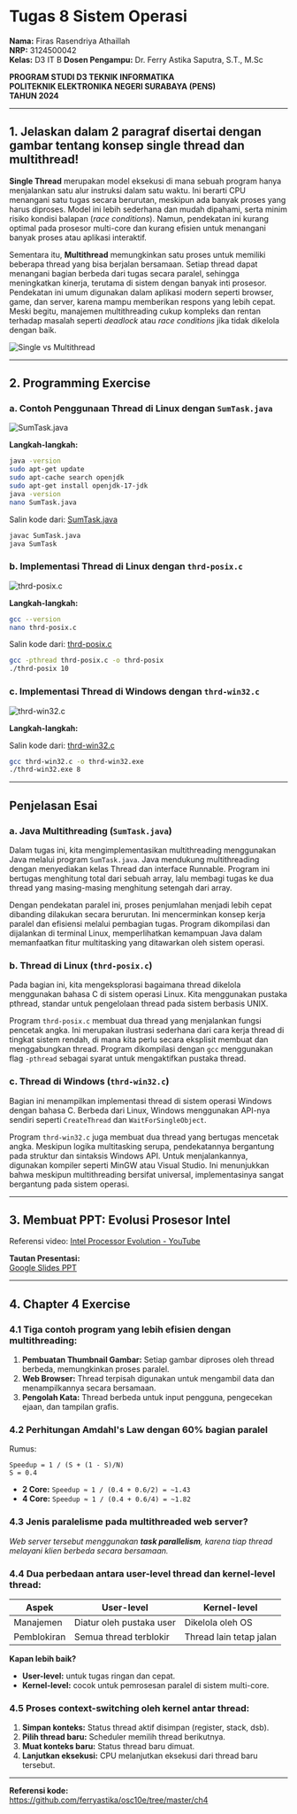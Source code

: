 # Tugas 8 Sistem Operasi

**Nama:** Firas Rasendriya Athaillah  
**NRP:** 3124500042  
**Kelas:** D3 IT B
**Dosen Pengampu:** Dr. Ferry Astika Saputra, S.T., M.Sc  

**PROGRAM STUDI D3 TEKNIK INFORMATIKA**  
**POLITEKNIK ELEKTRONIKA NEGERI SURABAYA (PENS)**  
**TAHUN 2024**

---

## 1. Jelaskan dalam 2 paragraf disertai dengan gambar tentang konsep single thread dan multithread!

**Single Thread** merupakan model eksekusi di mana sebuah program hanya menjalankan satu alur instruksi dalam satu waktu. Ini berarti CPU menangani satu tugas secara berurutan, meskipun ada banyak proses yang harus diproses. Model ini lebih sederhana dan mudah dipahami, serta minim risiko kondisi balapan (*race conditions*). Namun, pendekatan ini kurang optimal pada prosesor multi-core dan kurang efisien untuk menangani banyak proses atau aplikasi interaktif.

Sementara itu, **Multithread** memungkinkan satu proses untuk memiliki beberapa thread yang bisa berjalan bersamaan. Setiap thread dapat menangani bagian berbeda dari tugas secara paralel, sehingga meningkatkan kinerja, terutama di sistem dengan banyak inti prosesor. Pendekatan ini umum digunakan dalam aplikasi modern seperti browser, game, dan server, karena mampu memberikan respons yang lebih cepat. Meski begitu, manajemen multithreading cukup kompleks dan rentan terhadap masalah seperti *deadlock* atau *race conditions* jika tidak dikelola dengan baik.

![Single vs Multithread](https://github.com/user-attachments/assets/d48ea74f-5372-461d-81aa-68857d7a6bbb)

---

## 2. Programming Exercise

### a. Contoh Penggunaan Thread di Linux dengan `SumTask.java`

![SumTask.java](https://github.com/user-attachments/assets/3a13b931-ecd5-4386-b5f5-6d7912e81921)

**Langkah-langkah:**

```bash
java -version
sudo apt-get update
sudo apt-cache search openjdk
sudo apt-get install openjdk-17-jdk
java -version
nano SumTask.java
```

Salin kode dari: [SumTask.java](https://github.com/ferryastika/osc10e/blob/master/ch4/SumTask.java)

```bash
javac SumTask.java
java SumTask
```

### b. Implementasi Thread di Linux dengan `thrd-posix.c`

![thrd-posix.c](https://github.com/user-attachments/assets/190a4b32-a4de-4418-ba15-341991d32b9d)

**Langkah-langkah:**

```bash
gcc --version
nano thrd-posix.c
```

Salin kode dari: [thrd-posix.c](https://github.com/ferryastika/osc10e/blob/master/ch4/thrd-posix.c)

```bash
gcc -pthread thrd-posix.c -o thrd-posix
./thrd-posix 10
```

### c. Implementasi Thread di Windows dengan `thrd-win32.c`

![thrd-win32.c](https://github.com/user-attachments/assets/3d57eee4-3c00-47b7-ac9e-4bbdda7a638e)

**Langkah-langkah:**

Salin kode dari: [thrd-win32.c](https://github.com/ferryastika/osc10e/blob/master/ch4/thrd-win32.c)

```bash
gcc thrd-win32.c -o thrd-win32.exe
./thrd-win32.exe 8
```

---

## Penjelasan Esai

### a. Java Multithreading (`SumTask.java`)

Dalam tugas ini, kita mengimplementasikan multithreading menggunakan Java melalui program `SumTask.java`. Java mendukung multithreading dengan menyediakan kelas Thread dan interface Runnable. Program ini bertugas menghitung total dari sebuah array, lalu membagi tugas ke dua thread yang masing-masing menghitung setengah dari array.

Dengan pendekatan paralel ini, proses penjumlahan menjadi lebih cepat dibanding dilakukan secara berurutan. Ini mencerminkan konsep kerja paralel dan efisiensi melalui pembagian tugas. Program dikompilasi dan dijalankan di terminal Linux, memperlihatkan kemampuan Java dalam memanfaatkan fitur multitasking yang ditawarkan oleh sistem operasi.

### b. Thread di Linux (`thrd-posix.c`)

Pada bagian ini, kita mengeksplorasi bagaimana thread dikelola menggunakan bahasa C di sistem operasi Linux. Kita menggunakan pustaka pthread, standar untuk pengelolaan thread pada sistem berbasis UNIX.

Program `thrd-posix.c` membuat dua thread yang menjalankan fungsi pencetak angka. Ini merupakan ilustrasi sederhana dari cara kerja thread di tingkat sistem rendah, di mana kita perlu secara eksplisit membuat dan menggabungkan thread. Program dikompilasi dengan `gcc` menggunakan flag `-pthread` sebagai syarat untuk mengaktifkan pustaka thread.

### c. Thread di Windows (`thrd-win32.c`)

Bagian ini menampilkan implementasi thread di sistem operasi Windows dengan bahasa C. Berbeda dari Linux, Windows menggunakan API-nya sendiri seperti `CreateThread` dan `WaitForSingleObject`.

Program `thrd-win32.c` juga membuat dua thread yang bertugas mencetak angka. Meskipun logika multitasking serupa, pendekatannya bergantung pada struktur dan sintaksis Windows API. Untuk menjalankannya, digunakan kompiler seperti MinGW atau Visual Studio. Ini menunjukkan bahwa meskipun multithreading bersifat universal, implementasinya sangat bergantung pada sistem operasi.

---

## 3. Membuat PPT: Evolusi Prosesor Intel

Referensi video: [Intel Processor Evolution - YouTube](https://www.youtube.com/watch?v=PT787d9odKk)

**Tautan Presentasi:**  
[Google Slides PPT](https://docs.google.com/presentation/d/11Rw4ymkdiD37XrMSDI0ZHBiG6DflW4FV/edit?usp=drive_link&ouid=100329338476453495410&rtpof=true&sd=true)

---

## 4. Chapter 4 Exercise

### 4.1 Tiga contoh program yang lebih efisien dengan multithreading:

1. **Pembuatan Thumbnail Gambar:** Setiap gambar diproses oleh thread berbeda, memungkinkan proses paralel.  
2. **Web Browser:** Thread terpisah digunakan untuk mengambil data dan menampilkannya secara bersamaan.  
3. **Pengolah Kata:** Thread berbeda untuk input pengguna, pengecekan ejaan, dan tampilan grafis.

### 4.2 Perhitungan Amdahl's Law dengan 60% bagian paralel

Rumus:
```
Speedup = 1 / (S + (1 - S)/N)
S = 0.4
```

- **2 Core:** `Speedup ≈ 1 / (0.4 + 0.6/2) = ~1.43`
- **4 Core:** `Speedup ≈ 1 / (0.4 + 0.6/4) = ~1.82`

### 4.3 Jenis paralelisme pada multithreaded web server?

*Web server tersebut menggunakan **task parallelism**, karena tiap thread melayani klien berbeda secara bersamaan.*

### 4.4 Dua perbedaan antara user-level thread dan kernel-level thread:

| Aspek | User-level | Kernel-level |
|-------|-------------|----------------|
| Manajemen | Diatur oleh pustaka user | Dikelola oleh OS |
| Pemblokiran | Semua thread terblokir | Thread lain tetap jalan |

**Kapan lebih baik?**  
- **User-level:** untuk tugas ringan dan cepat.  
- **Kernel-level:** cocok untuk pemrosesan paralel di sistem multi-core.

### 4.5 Proses context-switching oleh kernel antar thread:

1. **Simpan konteks:** Status thread aktif disimpan (register, stack, dsb).
2. **Pilih thread baru:** Scheduler memilih thread berikutnya.
3. **Muat konteks baru:** Status thread baru dimuat.
4. **Lanjutkan eksekusi:** CPU melanjutkan eksekusi dari thread baru tersebut.

---

**Referensi kode:**  
https://github.com/ferryastika/osc10e/tree/master/ch4
